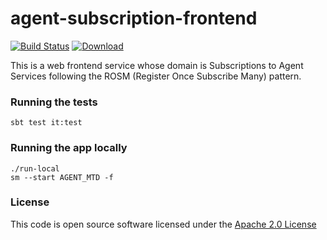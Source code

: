 # agent-subscription-frontend

[![Build Status](https://travis-ci.org/hmrc/agent-subscription-frontend.svg)](https://travis-ci.org/hmrc/agent-subscription-frontend) [ ![Download](https://api.bintray.com/packages/hmrc/releases/agent-subscription-frontend/images/download.svg) ](https://bintray.com/hmrc/releases/agent-subscription-frontend/_latestVersion)

This is a web frontend service whose domain is Subscriptions to Agent Services 
following the ROSM (Register Once Subscribe Many) pattern.



### Running the tests

    sbt test it:test


### Running the app locally

    ./run-local
    sm --start AGENT_MTD -f



### License

This code is open source software licensed under the [Apache 2.0 License]("http://www.apache.org/licenses/LICENSE-2.0.html")
